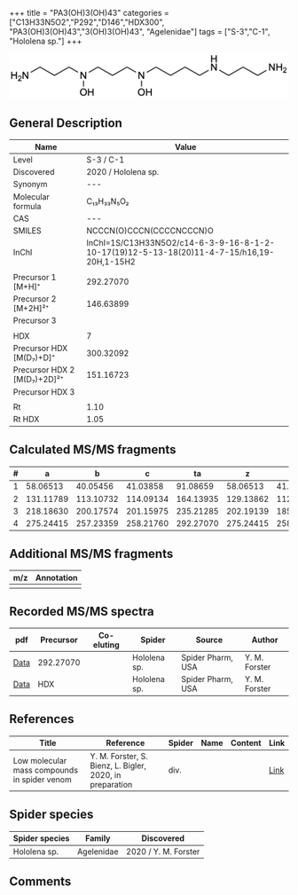 +++
title = "PA3(OH)3(OH)43"
categories = ["C13H33N5O2","P292","D146","HDX300",
"PA3(OH)3(OH)43","3(OH)3(OH)43",
"Agelenidae"]
tags = ["S-3","C-1",
"Hololena sp."]
+++

![](/img/PA3(OH)3(OH)43.png)

## General Description

| Name                       | Value              |
|----------------------------|--------------------|
| Level                      | S-3 / C-1          |
| Discovered                 | 2020 / Hololena sp.  |
| Synonym                    | ---                |
| Molecular formula          | C₁₃H₃₃N₅O₂                   |
| CAS                        | ---                |
| SMILES | NCCCN(O)CCCN(CCCCNCCCN)O  |
| InChI  | InChI=1S/C13H33N5O2/c14-6-3-9-16-8-1-2-10-17(19)12-5-13-18(20)11-4-7-15/h16,19-20H,1-15H2  |
|                            |                    |
| Precursor 1 [M+H]⁺         | 292.27070                   |
| Precursor 2 [M+2H]²⁺       | 146.63899                   |
| Precursor 3                |                    |
|                            |                    |
| HDX                        | 7                   |
| Precursor HDX   [M(D₇)+D]⁺   | 300.32092                   |
| Precursor HDX 2 [M(D₇)+2D]²⁺ | 151.16723                   |
| Precursor HDX 3            |                    |
|                            |                    |
| Rt                         | 1.10                   |
| Rt HDX                     | 1.05                   |

## Calculated MS/MS fragments

| # | a         | b         | c         | ta        | z         | y         | tz        |
|---|-----------|-----------|-----------|-----------|-----------|-----------|-----------|
| 1 | 58.06513 | 40.05456 | 41.03858 | 91.08659 | 58.06513 | 41.03858 | 75.09167 |
| 2 | 131.11789 | 113.10732 | 114.09134 | 164.13935 | 129.13862 | 112.11208 | 162.16009 |
| 3 | 218.18630 | 200.17574 | 201.15975 | 235.21285 | 202.19139 | 185.16484 | 235.21285 |
| 4 | 275.24415 | 257.23359 | 258.21760 | 292.27070 | 275.24415 | 258.21760 | 292.27070 |

## Additional MS/MS fragments

| m/z | Annotation |
|-----|------------|
|     |            |

## Recorded MS/MS spectra

| pdf                                             | Precursor | Co-eluting | Spider      | Source                       | Author        |
|-------------------------------------------------|-----------|------------|-------------|------------------------------|---------------|
| [Data](/pdf/Hololena-sp/292_PA3(OH)3(OH)43_Ho-sp.pdf) | 292.27070 |           | Hololena sp. | Spider Pharm, USA | Y. M. Forster |
| [Data](/pdf/Hololena-sp/292_PA3(OH)3(OH)43_Ho-sp_HDX.pdf) | HDX |           | Hololena sp. | Spider Pharm, USA | Y. M. Forster |


## References

| Title | Reference | Spider | Name | Content | Link |
|-------|-----------|--------|------|---------|------|
| Low molecular mass compounds in spider venom      | Y. M. Forster, S. Bienz, L. Bigler, 2020, in preparation          | div.       |   |   | [Link](unknown) |

## Spider species

| Spider species     | Family     | Discovered           |
|--------------------|------------|----------------------|
| Hololena sp. | Agelenidae | 2020 / Y. M. Forster |


## Comments